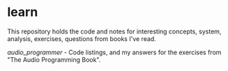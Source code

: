 # learn

This repository holds the code and notes for interesting concepts, system, analysis, exercises, questions from books I've read.

*audio_programmer* - Code listings, and my answers for the exercises from "The Audio Programming Book".
